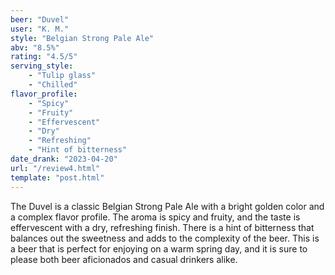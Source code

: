 ```yaml
---
beer: "Duvel"
user: "K. M."
style: "Belgian Strong Pale Ale"
abv: "8.5%"
rating: "4.5/5"
serving_style:
    - "Tulip glass"
    - "Chilled"
flavor_profile: 
    - "Spicy"
    - "Fruity"
    - "Effervescent"
    - "Dry"
    - "Refreshing"
    - "Hint of bitterness"
date_drank: "2023-04-20"
url: "/review4.html"
template: "post.html"
---
```

The Duvel is a classic Belgian Strong Pale Ale with a bright golden color and a complex flavor profile. The aroma is spicy and fruity, and the taste is effervescent with a dry, refreshing finish. There is a hint of bitterness that balances out the sweetness and adds to the complexity of the beer. This is a beer that is perfect for enjoying on a warm spring day, and it is sure to please both beer aficionados and casual drinkers alike.